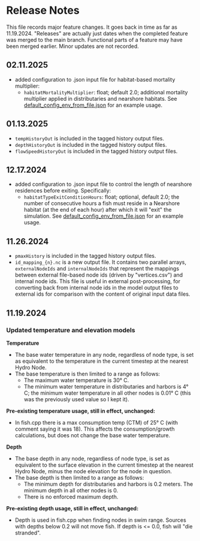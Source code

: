 # Release Notes

This file records major feature changes. It goes back in time as far as 11.19.2024. "Releases" are actually just dates
when the completed feature was merged to the main branch. Functional parts of a feature may have been merged earlier.
Minor updates are not recorded.

## 02.11.2025
- added configuration to .json input file for habitat-based mortality multiplier:
  - `habitatMortalityMultiplier`: float; default 2.0; additional mortality multiplier applied in distributaries and 
    nearshore habitats.
    See [default_config_env_from_file.json](default_config_env_from_file.json) for an example usage.

## 01.13.2025

- `tempHistoryOut` is included in the tagged history output files.
- `depthHistoryOut` is included in the tagged history output files.
- `flowSpeedHistoryOut` is included in the tagged history output files.

## 12.17.2024
- added configuration to .json input file to control the length of nearshore residences before exiting. Specifically:
  - `habitatTypeExitConditionHours`: float; optional, default 2.0; the number of consecutive hours a fish must reside 
    in a Nearshore habitat (at the end of each hour) after which it will "exit" the simulation. 
    See [default_config_env_from_file.json](default_config_env_from_file.json) for an example usage.

## 11.26.2024

- `pmaxHistory` is included in the tagged history output files.
- `id_mapping_{n}.nc` is a new output file. It contains two parallel arrays, `externalNodeIds` and `internalNodeIds`
  that represent the mappings between external file-based node ids (driven by "vertices.csv") and internal node ids.
  This file is useful in external post-processing, for converting back from internal node ids in the model output
  files to external ids for comparison with the content of original input data files.

## 11.19.2024

### Updated temperature and elevation models

**Temperature**

- The base water temperature in any node, regardless of node type, is set as equivalent to the temperature in the
  current timestep at the nearest Hydro Node.
- The base temperature is then limited to a range as follows:
    - The maximum water temperature is 30° C.
    - The minimum water temperature in distributaries and harbors is 4° C; the minimum water temperature in all other
      nodes is 0.01° C (this was the previously used value so I kept it).

**Pre-existing temperature usage, still in effect, unchanged:**

- In fish.cpp there is a max consumption temp (CTM) of 25° C (with comment saying it was 18). This affects the
  consumption/growth calculations, but does not change the base water temperature.

**Depth**

- The base depth in any node, regardless of node type, is set as equivalent to the surface elevation in the current
  timestep at the nearest Hydro Node, minus the node elevation for the node in question.
- The base depth is then limited to a range as follows:
    - The minimum depth for distributaries and harbors is 0.2 meters. The minimum depth in all other nodes is 0.
    - There is no enforced maximum depth.

**Pre-existing depth usage, still in effect, unchanged:**

- Depth is used in fish.cpp when finding nodes in swim range. Sources with depths below 0.2 will not move fish.
  If depth is <= 0.0, fish will "die stranded".
